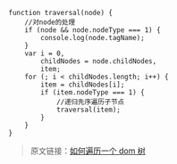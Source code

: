 <!--
 * @Author: wuhaoyuan
 * @Date: 2022-07-06 09:22:28
 * @LastEditTime: 2022-07-06 09:58:54
 * @LastEditors: wuhaoyuan
 * @Description:
 * @FilePath: /blog/web功能代码/遍历dom树.md
-->

```
function traversal(node) {
    //对node的处理
    if (node && node.nodeType === 1) {
        console.log(node.tagName);
    }
    var i = 0,
        childNodes = node.childNodes,
        item;
    for (; i < childNodes.length; i++) {
        item = childNodes[i];
        if (item.nodeType === 1) {
            //递归先序遍历子节点
            traversal(item);
        }
    }
}
```

> 原文链接：[如何遍历一个 dom 树](https://github.com/airuikun/Weekly-FE-Interview/issues/4)
